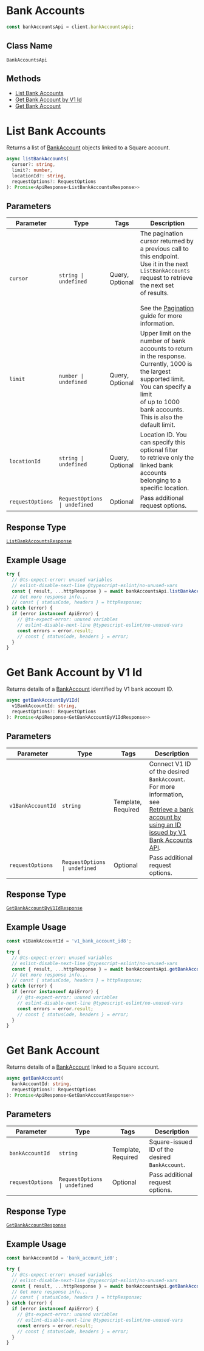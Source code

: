 # Bank Accounts

```ts
const bankAccountsApi = client.bankAccountsApi;
```

## Class Name

`BankAccountsApi`

## Methods

* [List Bank Accounts](../../doc/api/bank-accounts.md#list-bank-accounts)
* [Get Bank Account by V1 Id](../../doc/api/bank-accounts.md#get-bank-account-by-v1-id)
* [Get Bank Account](../../doc/api/bank-accounts.md#get-bank-account)


# List Bank Accounts

Returns a list of [BankAccount](../../doc/models/bank-account.md) objects linked to a Square account.

```ts
async listBankAccounts(
  cursor?: string,
  limit?: number,
  locationId?: string,
  requestOptions?: RequestOptions
): Promise<ApiResponse<ListBankAccountsResponse>>
```

## Parameters

| Parameter | Type | Tags | Description |
|  --- | --- | --- | --- |
| `cursor` | `string \| undefined` | Query, Optional | The pagination cursor returned by a previous call to this endpoint.<br>Use it in the next `ListBankAccounts` request to retrieve the next set<br>of results.<br><br>See the [Pagination](https://developer.squareup.com/docs/working-with-apis/pagination) guide for more information. |
| `limit` | `number \| undefined` | Query, Optional | Upper limit on the number of bank accounts to return in the response.<br>Currently, 1000 is the largest supported limit. You can specify a limit<br>of up to 1000 bank accounts. This is also the default limit. |
| `locationId` | `string \| undefined` | Query, Optional | Location ID. You can specify this optional filter<br>to retrieve only the linked bank accounts belonging to a specific location. |
| `requestOptions` | `RequestOptions \| undefined` | Optional | Pass additional request options. |

## Response Type

[`ListBankAccountsResponse`](../../doc/models/list-bank-accounts-response.md)

## Example Usage

```ts
try {
  // @ts-expect-error: unused variables
  // eslint-disable-next-line @typescript-eslint/no-unused-vars
  const { result, ...httpResponse } = await bankAccountsApi.listBankAccounts();
  // Get more response info...
  // const { statusCode, headers } = httpResponse;
} catch (error) {
  if (error instanceof ApiError) {
    // @ts-expect-error: unused variables
    // eslint-disable-next-line @typescript-eslint/no-unused-vars
    const errors = error.result;
    // const { statusCode, headers } = error;
  }
}
```


# Get Bank Account by V1 Id

Returns details of a [BankAccount](../../doc/models/bank-account.md) identified by V1 bank account ID.

```ts
async getBankAccountByV1Id(
  v1BankAccountId: string,
  requestOptions?: RequestOptions
): Promise<ApiResponse<GetBankAccountByV1IdResponse>>
```

## Parameters

| Parameter | Type | Tags | Description |
|  --- | --- | --- | --- |
| `v1BankAccountId` | `string` | Template, Required | Connect V1 ID of the desired `BankAccount`. For more information, see<br>[Retrieve a bank account by using an ID issued by V1 Bank Accounts API](https://developer.squareup.com/docs/bank-accounts-api#retrieve-a-bank-account-by-using-an-id-issued-by-v1-bank-accounts-api). |
| `requestOptions` | `RequestOptions \| undefined` | Optional | Pass additional request options. |

## Response Type

[`GetBankAccountByV1IdResponse`](../../doc/models/get-bank-account-by-v1-id-response.md)

## Example Usage

```ts
const v1BankAccountId = 'v1_bank_account_id8';

try {
  // @ts-expect-error: unused variables
  // eslint-disable-next-line @typescript-eslint/no-unused-vars
  const { result, ...httpResponse } = await bankAccountsApi.getBankAccountByV1Id(v1BankAccountId);
  // Get more response info...
  // const { statusCode, headers } = httpResponse;
} catch (error) {
  if (error instanceof ApiError) {
    // @ts-expect-error: unused variables
    // eslint-disable-next-line @typescript-eslint/no-unused-vars
    const errors = error.result;
    // const { statusCode, headers } = error;
  }
}
```


# Get Bank Account

Returns details of a [BankAccount](../../doc/models/bank-account.md)
linked to a Square account.

```ts
async getBankAccount(
  bankAccountId: string,
  requestOptions?: RequestOptions
): Promise<ApiResponse<GetBankAccountResponse>>
```

## Parameters

| Parameter | Type | Tags | Description |
|  --- | --- | --- | --- |
| `bankAccountId` | `string` | Template, Required | Square-issued ID of the desired `BankAccount`. |
| `requestOptions` | `RequestOptions \| undefined` | Optional | Pass additional request options. |

## Response Type

[`GetBankAccountResponse`](../../doc/models/get-bank-account-response.md)

## Example Usage

```ts
const bankAccountId = 'bank_account_id0';

try {
  // @ts-expect-error: unused variables
  // eslint-disable-next-line @typescript-eslint/no-unused-vars
  const { result, ...httpResponse } = await bankAccountsApi.getBankAccount(bankAccountId);
  // Get more response info...
  // const { statusCode, headers } = httpResponse;
} catch (error) {
  if (error instanceof ApiError) {
    // @ts-expect-error: unused variables
    // eslint-disable-next-line @typescript-eslint/no-unused-vars
    const errors = error.result;
    // const { statusCode, headers } = error;
  }
}
```

